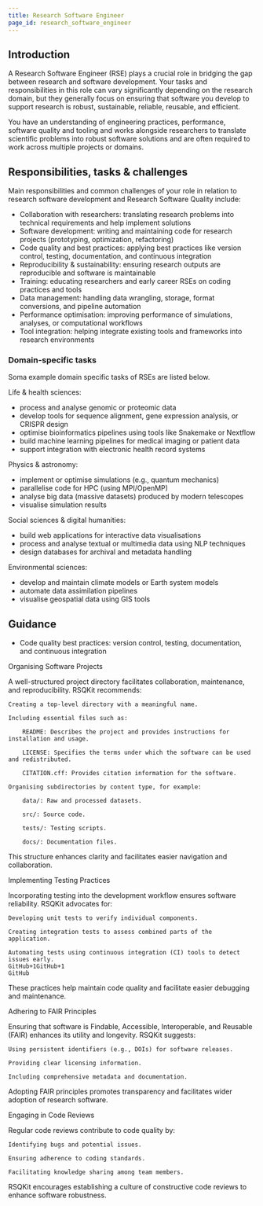 ```yaml
---
title: Research Software Engineer
page_id: research_software_engineer
---
```



## Introduction

A Research Software Engineer (RSE) plays a crucial role in bridging the gap between research and software development. 
Your tasks and responsibilities in this role can vary significantly depending on the research domain, but they generally focus on ensuring that software you develop 
to support research is robust, sustainable, reliable, reusable, and efficient.

You have an understanding of engineering practices, performance, software quality and tooling	and works alongside researchers to translate scientific problems 
into robust software solutions and are often required to work across multiple projects or domains.

## Responsibilities, tasks & challenges

Main responsibilities and common challenges of your role in relation to research software development and Research Software Quality include:

- Collaboration with researchers: translating research problems into technical requirements and help implement solutions
- Software development: writing and maintaining code for research projects (prototyping, optimization, refactoring)
- Code quality and best practices: applying best practices like version control, testing, documentation, and continuous integration
- Reproducibility & sustainability: ensuring research outputs are reproducible and software is maintainable
- Training: educating researchers and early career RSEs on coding practices and tools
- Data management: handling data wrangling, storage, format conversions, and pipeline automation
- Performance optimisation: improving performance of simulations, analyses, or computational workflows
- Tool integration: helping integrate existing tools and frameworks into research environments

### Domain-specific tasks

Soma example domain specific tasks of RSEs are listed below.

Life & health sciences:

- process and analyse genomic or proteomic data
- develop tools for sequence alignment, gene expression analysis, or CRISPR design
- optimise bioinformatics pipelines using tools like Snakemake or Nextflow
- build machine learning pipelines for medical imaging or patient data
- support integration with electronic health record systems

Physics & astronomy:

- implement or optimise simulations (e.g., quantum mechanics)
- parallelise code for HPC (using MPI/OpenMP)
- analyse big data (massive datasets) produced by modern telescopes
- visualise simulation results

Social sciences & digital humanities:

- build web applications for interactive data visualisations
- process and analyse textual or multimedia data using NLP techniques
- design databases for archival and metadata handling

Environmental sciences:

- develop and maintain climate models or Earth system models
- automate data assimilation pipelines
- visualise geospatial data using GIS tools


## Guidance

- Code quality best practices: version control, testing, documentation, and continuous integration



Organising Software Projects

A well-structured project directory facilitates collaboration, maintenance, and reproducibility. RSQKit recommends:

    Creating a top-level directory with a meaningful name.

    Including essential files such as:

        README: Describes the project and provides instructions for installation and usage.

        LICENSE: Specifies the terms under which the software can be used and redistributed.

        CITATION.cff: Provides citation information for the software.

    Organising subdirectories by content type, for example:

        data/: Raw and processed datasets.

        src/: Source code.

        tests/: Testing scripts.

        docs/: Documentation files.

This structure enhances clarity and facilitates easier navigation and collaboration.

Implementing Testing Practices

Incorporating testing into the development workflow ensures software reliability. RSQKit advocates for:

    Developing unit tests to verify individual components.

    Creating integration tests to assess combined parts of the application.

    Automating tests using continuous integration (CI) tools to detect issues early.​
    GitHub+1GitHub+1
    GitHub

These practices help maintain code quality and facilitate easier debugging and maintenance.

Adhering to FAIR Principles

Ensuring that software is Findable, Accessible, Interoperable, and Reusable (FAIR) enhances its utility and longevity. RSQKit suggests:

    Using persistent identifiers (e.g., DOIs) for software releases.

    Providing clear licensing information.

    Including comprehensive metadata and documentation.​

Adopting FAIR principles promotes transparency and facilitates wider adoption of research software.

Engaging in Code Reviews

Regular code reviews contribute to code quality by:

    Identifying bugs and potential issues.

    Ensuring adherence to coding standards.

    Facilitating knowledge sharing among team members.​

RSQKit encourages establishing a culture of constructive code reviews to enhance software robustness.
